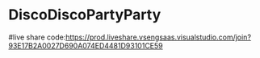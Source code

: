 # DiscoDiscoPartyParty
#live share code:https://prod.liveshare.vsengsaas.visualstudio.com/join?93E17B2A0027D690A074ED4481D93101CE59
